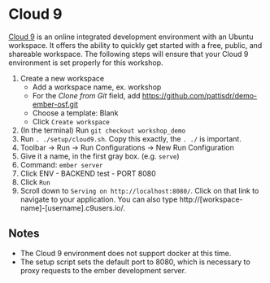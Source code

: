 # Cloud 9

[Cloud 9](https://c9.io/) is an online integrated development environment with an Ubuntu workspace. It offers the ability to quickly get started with a free, public, and shareable workspace.
The following steps will ensure that your Cloud 9 environment is set properly for this workshop.

1. Create a new workspace
    - Add a workspace name, ex. workshop
    - For the *Clone from Git* field, add https://github.com/pattisdr/demo-ember-osf.git
    - Choose a template: Blank
    - Click `Create workspace`
1. (In the terminal) Run `git checkout workshop_demo`
1. Run `. ./setup/cloud9.sh`.  Copy this exactly, the `. ./` is important.
1. Toolbar → Run → Run Configurations → New Run Configuration
  1. Give it a name, in the first gray box. (e.g. `serve`)
  1. Command: `ember server`
  1. Click ENV
    - BACKEND test
    - PORT 8080
1. Click  `Run`
1. Scroll down to `Serving on http://localhost:8080/`.  Click on that link to navigate to your application.  You can also type http://[workspace-name]-[username].c9users.io/.

## Notes
* The Cloud 9 environment does not support docker at this time.
* The setup script sets the default port to 8080, which is necessary to proxy requests to the ember development server.
